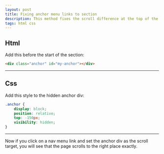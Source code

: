 ```yaml
---
layout: post
title: Fixing anchor menu links to section
description: This method fixes the scroll difference at the top of the section when using a sticky navbar.
tags: html css
---
```


## Html

Add this before the start of the section:

```html
<div class="anchor" id="my-anchor"></div>
```

---

## Css

Add this style to the hidden anchor div:

```css
.anchor {
	display: block;
	position: relative;
	top: -150px;
	visibility: hidden;
}
```

---

Now if you click on a nav menu link and set the anchor div as the scroll target, you will see that the page scrolls to the right place exactly.
